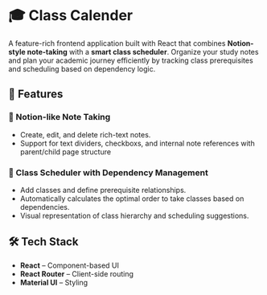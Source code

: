 # 🎓 Class Calender

A feature-rich frontend application built with React that combines **Notion-style note-taking** with a **smart class scheduler**. Organize your study notes and plan your academic journey efficiently by tracking class prerequisites and scheduling based on dependency logic.

## 🚀 Features

### 📝 Notion-like Note Taking
- Create, edit, and delete rich-text notes.
- Support for text dividers, checkboxs, and internal note references with parent/child page structure

### 📅 Class Scheduler with Dependency Management
- Add classes and define prerequisite relationships.
- Automatically calculates the optimal order to take classes based on dependencies.
- Visual representation of class hierarchy and scheduling suggestions.

## 🛠️ Tech Stack

- **React** – Component-based UI
- **React Router** – Client-side routing
- **Material UI** – Styling
